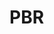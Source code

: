 # PBR

<script setup>
import PRBMaterial from './codes/prb-material.vue'
</script>

<ClientOnly>
    <PRBMaterial></PRBMaterial>
</ClientOnly>
